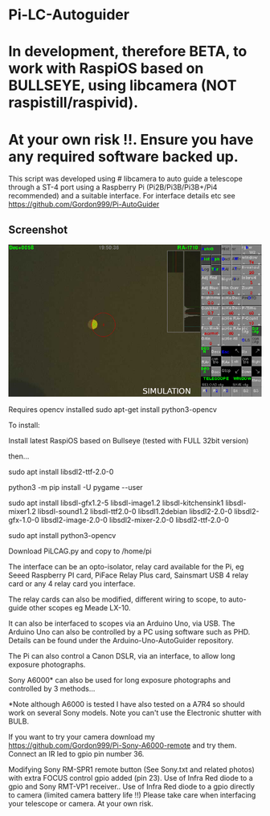 # Pi-LC-Autoguider

# In development, therefore BETA, to work with RaspiOS based on BULLSEYE, using libcamera (NOT raspistill/raspivid).
# At your own risk !!. Ensure you have any required software backed up.

This script was developed using # libcamera to auto guide a telescope through a ST-4 port using a Raspberry Pi (Pi2B/Pi3B/Pi3B+/Pi4 recommended) and a suitable interface. For interface details etc see https://github.com/Gordon999/Pi-AutoGuider

## Screenshot

![screenshot](screen.jpg)

Requires opencv installed sudo apt-get install python3-opencv

To install:

Install latest RaspiOS based on Bullseye (tested with FULL 32bit version)

then...

sudo apt install libsdl2-ttf-2.0-0

python3 -m pip install -U pygame --user

sudo apt install libsdl-gfx1.2-5 libsdl-image1.2 libsdl-kitchensink1 libsdl-mixer1.2 libsdl-sound1.2 libsdl-ttf2.0-0 libsdl1.2debian libsdl2-2.0-0 libsdl2-gfx-1.0-0 libsdl2-image-2.0-0 libsdl2-mixer-2.0-0 libsdl2-ttf-2.0-0

sudo apt install python3-opencv

Download PiLCAG.py and copy to /home/pi

The interface can be an opto-isolator, relay card available for the Pi, eg Seeed Raspberry PI card, PiFace Relay Plus card, Sainsmart USB 4 relay card or any 4 relay card you interface.

The relay cards can also be modified, different wiring to scope, to auto-guide other scopes eg Meade LX-10.

It can also be interfaced to scopes via an Arduino Uno, via USB. The Arduino Uno can also be controlled by a PC using software such as PHD. Details can be found under the Arduino-Uno-AutoGuider repository.

The Pi can also control a Canon DSLR, via an interface, to allow long exposure photographs.

Sony A6000* can also be used for long exposure photographs and controlled by 3 methods...

*Note although A6000 is tested I have also tested on a A7R4 so should work on several Sony models. Note you can't use the Electronic shutter with BULB.

If you want to try your camera download my https://github.com/Gordon999/Pi-Sony-A6000-remote and try them. Connect an IR led to gpio pin number 36.

Modifying Sony RM-SPR1 remote button (See Sony.txt and related photos) with extra FOCUS control gpio added (pin 23).
Use of Infra Red diode to a gpio and Sony RMT-VP1 receiver..
Use of Infra Red diode to a gpio directly to camera (limited camera battery life !!)
Please take care when interfacing your telescope or camera. At your own risk.
